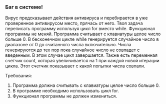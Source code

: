 
### Баг в системе!

Вирус предсказывает действия антивируса и перебирается в уже проверенное антивирусом место, прячась от него.
Твоя задача переписать программу используя цикл for вместо while. Функционал программы не меняй.
Программа считывает с клавиатуры целое число больше 0. В бесконечном цикле while генерируется случайное
число в диапазоне от 0 до считанного числа включительно. Числа генерируются до тех пор пока случайное
число не совпадет с введенным. В этом случае цикл завершается. Также есть переменная счетчик count, которая
увеличивается на 1 при каждой новой итерации цикла. Этот счетчик показывает с какой попытки числа
совпали.


Требования:
1.	Программа должна считывать с клавиатуры целое число больше 0.
2.	В программе необходимо использовать цикл for.
3.	Функционал программы не должен измениться.


